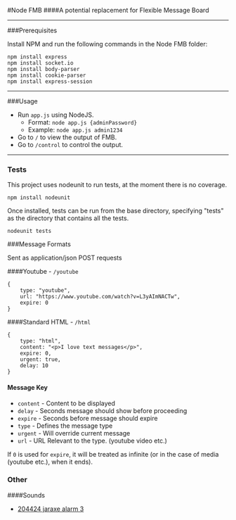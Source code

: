 #Node FMB
####A potential replacement for Flexible Message Board
___


###Prerequisites

Install NPM and run the following commands in the Node FMB folder:

    npm install express
    npm install socket.io
    npm install body-parser
    npm install cookie-parser
    npm install express-session

___


###Usage

* Run `app.js` using NodeJS.
    * Format: `node app.js {adminPassword}`
    * Example: `node app.js admin1234`
* Go to `/` to view the output of FMB.
* Go to `/control` to control the output.

___


### Tests

This project uses nodeunit to run tests, at the moment there is no coverage. 

	npm install nodeunit

Once installed, tests can be run from the base directory, specifying "tests" as
the directory that contains all the tests.

	nodeunit tests

###Message Formats

Sent as application/json POST requests

####Youtube - `/youtube`

    {
        type: "youtube",
        url: "https://www.youtube.com/watch?v=L3yAImNACTw",
        expire: 0
    }

####Standard HTML - `/html`

    {
        type: "html",
        content: "<p>I love text messages</p>",
        expire: 0,
        urgent: true,
        delay: 10
    }

#### Message Key
* `content` - Content to be displayed
* `delay` - Seconds message should show before proceeding
* `expire` - Seconds before message should expire
* `type` - Defines the message type
* `urgent` - Will override current message
* `url` - URL Relevant to the type. (youtube video etc.)

If `0` is used for `expire`, it will be treated as infinite (or in the case of media (youtube etc.), when it ends).

### Other

####Sounds
* [204424 jaraxe alarm 3][jaraxe alarm 3]


[jaraxe alarm 3]: https://freesound.org/people/JarAxe/sounds/204424/
